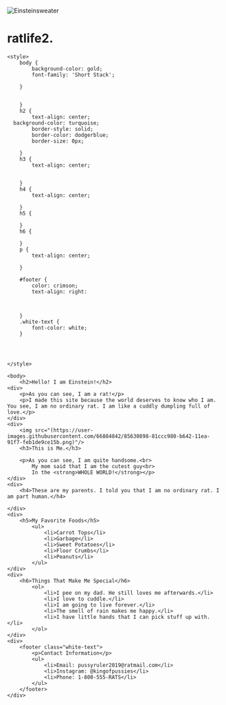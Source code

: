 ![Einsteinsweater](https://user-images.githubusercontent.com/66884842/85630898-81ccc980-b642-11ea-91f7-feb1de9ce15b.png)
# ratlife2.

	
	<style>
		body {
			background-color: gold;
			font-family: 'Short Stack';

		}
	

		}
		h2 {
			text-align: center;
      background-color: turquoise;
			border-style: solid;
			border-color: dodgerblue;
			border-size: 0px;

		}
		h3 {
			text-align: center;


		}
		h4 {
			text-align: center;

		}
		h5 {

		}
		h6 {

		}
		p {
			text-align: center;

		}

		#footer {
			color: crimson;
			text-align: right:
			


		}
		.white-text {
			font-color: white;
		}




	</style>
	
	<body>
		<h2>Hello! I am Einstein!</h2>
	<div>
		<p>As you can see, I am a rat!</p>
		<p>I made this site because the world deserves to know who I am. You see, I am no ordinary rat. I am like a cuddly dumpling full of love.</p>
	</div>
	<div>
		<img src="(https://user-images.githubusercontent.com/66884842/85630898-81ccc980-b642-11ea-91f7-feb1de9ce15b.png)"/>
		<h3>This is Me.</h3>
		
		<p>As you can see, I am quite handsome.<br>
			My mom said that I am the cutest guy<br>
			In the <strong>WHOLE WORLD!</strong></p>
	</div>
	<div>
		<h4>These are my parents. I told you that I am no ordinary rat. I am part human.</h4>
		
	</div>
	<div>
		<h5>My Favorite Foods</h5>
			<ul>
				<li>Carrot Tops</li>
				<li>Garbage</li>
				<li>Sweet Potatoes</li>
				<li>Floor Crumbs</li>
				<li>Peanuts</li>
			</ul>
	</div>
	<div>
		<h6>Things That Make Me Special</h6>
			<ol>
				<li>I pee on my dad. He still loves me afterwards.</li>
				<li>I love to cuddle.</li>
				<li>I am going to live forever.</li>
				<li>The smell of rain makes me happy.</li>
				<li>I have little hands that I can pick stuff up with.</li>
			</ol>
	</div>
	<div>
		<footer class="white-text">
			<p>Contact Information</p>
			<ul>
				<li>Email: pussyruler2019@ratmail.com</li>
				<li>Instagram: @kingofpussies</li>
				<li>Phone: 1-800-555-RATS</li>
			</ul>
		</footer>
	</div>
</body>
</html>



















